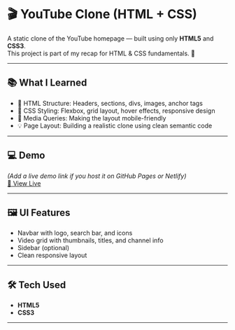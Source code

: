 # 🎬 YouTube Clone (HTML + CSS)

A static clone of the YouTube homepage — built using only **HTML5** and **CSS3**.  
This project is part of my recap for HTML & CSS fundamentals. 🚀

---

## 📚 What I Learned

- 🧱 HTML Structure: Headers, sections, divs, images, anchor tags
- 🎨 CSS Styling: Flexbox, grid layout, hover effects, responsive design
- 📱 Media Queries: Making the layout mobile-friendly
- 💡 Page Layout: Building a realistic clone using clean semantic code

---

## 💻 Demo

*(Add a live demo link if you host it on GitHub Pages or Netlify)*  
[🔗 View Live](tarika06.github.io/Youtube-clone/)

---

## 🖼️ UI Features

- Navbar with logo, search bar, and icons
- Video grid with thumbnails, titles, and channel info
- Sidebar (optional)
- Clean responsive layout

---

## 🛠️ Tech Used

- **HTML5**
- **CSS3**
---


